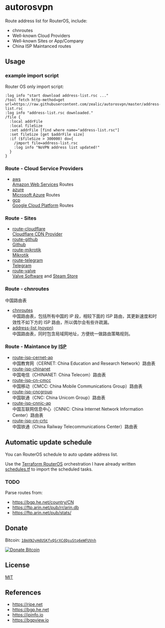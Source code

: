 # autorosvpn
Route address list for RouterOS, include:
- chnroutes
- Well-known Cloud Providers
- Well-known Sites or App/Company
- China ISP Maintanced routes

## Usage

### example import script
Router OS only import script:

```shell
:log info "start download address-list.rsc ..."
/tool fetch http-method=get url=https://raw.githubusercontent.com/zealic/autorosvpn/master/address-list.rsc
:log info "address-list.rsc downloaded."
/file {
  :local addrFile
  :local fileSize
  :set addrFile [find where name="address-list.rsc"]
  :set fileSize [get $addrFile size]
  :if ($fileSize > 300000) do={
    /import file=address-list.rsc
    :log info "NoVPN address list updated!"
  }
}
```

### Route - Cloud Service Providers

* [aws](https://github.com/zealic/autorosvpn/tree/master/cloud/aws)  
  [Amazon Web Services](https://aws.amazon.com/cn/) Routes
* [azure](https://github.com/zealic/autorosvpn/tree/master/cloud/azure)  
  [Microsoft Azure](https://azure.microsoft.com/) Routes
* [gcp](https://github.com/zealic/autorosvpn/tree/master/cloud/gcp)  
  [Google Cloud Platform](https://cloud.google.com/) Routes

### Route - Sites

* [route-cloudflare](https://github.com/zealic/autorosvpn/tree/master/sites/cloudflare)  
  [Cloudflare CDN Provider](https://cloudflare.com)
* [route-github](https://github.com/zealic/autorosvpn/tree/master/sites/github)  
  [Github](https://github.com)
* [route-mikrotik](https://github.com/zealic/autorosvpn/tree/master/sites/mikrotik)  
  [Mikrotik](https://mikrotik.com)
* [route-telegram](https://github.com/zealic/autorosvpn/tree/master/sites/telegram)  
  [Telegram](https://telegram.org)
* [route-valve](https://github.com/zealic/autorosvpn/tree/master/sites/valve)  
  [Valve Software](https://valvesoftware.com) and [Steam Store](https://sotre.steampowered.com)

### Route - chnroutes
中国路由表

* [chnroutes](https://github.com/zealic/autorosvpn/tree/master/chnroutes.rsc)  
  中国路由表，包括所有中国的 IP 段，相较下面的 ISP 路由，其更新速度和时效性不如下方的 ISP 路由，所以偶尔会有些许疏漏。
* [address-list (novpn)](https://github.com/zealic/autorosvpn/tree/master/address-list.rsc)  
  中国路由表，同时包含局域网地址，方便统一做路由策略规则。

### Route - Maintance by [ISP](https://en.wikipedia.org/wiki/Internet_service_provider)
* [route-isp-cernet-ap](https://github.com/zealic/autorosvpn/tree/master/isp/route-isp-cernet-ap.rsc)  
  中国教育网（CERNET: China Education and Research Network）路由表
* [route-isp-chinanet](https://github.com/zealic/autorosvpn/tree/master/isp/route-isp-chinanet.rsc)  
  中国电信（CHINANET: China Telecom）路由表
* [route-isp-cn-cmcc](https://github.com/zealic/autorosvpn/tree/master/isp/route-isp-cn-cmcc.rsc)  
  中国移动（CMCC: China Mobile Communications Group）路由表
* [route-isp-cncgroup](https://github.com/zealic/autorosvpn/tree/master/isp/route-isp-cncgroup.rsc)  
  中国联通（CNC: China Unicom Group）路由表
* [route-isp-cnnic-ap](https://github.com/zealic/autorosvpn/tree/master/isp/route-isp-cnnic-ap.rsc)  
  中国互联网信息中心（CNNIC: China Internet Network Information Center）路由表
* [route-isp-cn-crtc](https://github.com/zealic/autorosvpn/tree/master/isp/route-isp-cn-crtc.rsc)  
  中国铁通（China Railway Telecommunications Center）路由表

## Automatic update schedule
You can RouterOS schedule to auto update address list.

Use the [Terraform RouterOS](https://registry.terraform.io/providers/terraform-routeros/routeros/latest/docs) orchestration I have already written [schedules.tf](./schedules.tf) to import the scheduled tasks.

### TODO
Parse routes from:

* https://bgp.he.net/country/CN
* https://ftp.arin.net/pub/rr/arin.db
* https://ftp.arin.net/pub/stats/

## Donate

Bitcoin: [`18mXNJyHdUSKfvQSrXCdQsuStp6eWFUVnh`][donate-url]

[![Donate Bitcoin][donate-image]][donate-url]

## License
[MIT](./LICENSE)

## References
- https://ripe.net
- https://bgp.he.net
- https://ipinfo.io
- https://bgpview.io

[donate-image]:   https://github.com/zealic/vanitygen-hd/blob/master/donate.png
[donate-url]:     https://www.blockchain.com/btc/address/18mXNJyHdUSKfvQSrXCdQsuStp6eWFUVnh
